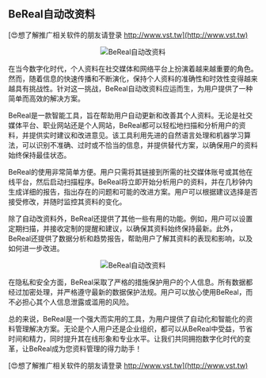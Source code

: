 ## **BeReal自动改资料**

[😍想了解推广相关软件的朋友请登录 http://www.vst.tw](http://www.vst.tw)

 <center><img src="https://vst.tw/MP4/tuiguang/png/7.png" alt="BeReal自动改资料"></center>

在当今数字化时代，个人资料在社交媒体和网络平台上扮演着越来越重要的角色。然而，随着信息的快速传播和不断演化，保持个人资料的准确性和时效性变得越来越具有挑战性。针对这一挑战，BeReal自动改资料应运而生，为用户提供了一种简单而高效的解决方案。

BeReal是一款智能工具，旨在帮助用户自动更新和改善其个人资料。无论是社交媒体平台、职业网站还是个人网站，BeReal都可以轻松地扫描和分析用户的资料，并提供实时建议和改进意见。该工具利用先进的自然语言处理和机器学习算法，可以识别不准确、过时或不恰当的信息，并提供替代方案，以确保用户的资料始终保持最佳状态。

BeReal的使用非常简单方便。用户只需将其链接到所需的社交媒体账号或其他在线平台，然后启动扫描程序。BeReal将立即开始分析用户的资料，并在几秒钟内生成详细的报告，指出存在的问题和可能的改进方案。用户可以根据建议选择是否接受修改，并随时监控其资料的变化。

除了自动改资料外，BeReal还提供了其他一些有用的功能。例如，用户可以设置定期扫描，并接收定制的提醒和建议，以确保其资料始终保持最新。此外，BeReal还提供了数据分析和趋势报告，帮助用户了解其资料的表现和影响，以及如何进一步改进。

 <center><img src="https://vst.tw/MP4/tuiguang/png/4.png" alt="BeReal自动改资料"></center>

在隐私和安全方面，BeReal采取了严格的措施保护用户的个人信息。所有数据都经过加密处理，并严格遵守最新的数据保护法规。用户可以放心使用BeReal，而不必担心其个人信息泄露或滥用的风险。

总的来说，BeReal是一个强大而实用的工具，为用户提供了自动化和智能化的资料管理解决方案。无论是个人用户还是企业组织，都可以从BeReal中受益，节省时间和精力，同时提升其在线形象和专业水平。让我们共同拥抱数字化时代的变革，让BeReal成为您资料管理的得力助手！

[😍想了解推广相关软件的朋友请登录 http://www.vst.tw](http://www.vst.tw)



